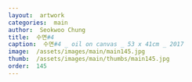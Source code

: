 ```yaml
---
layout:  artwork
categories:  main
author:  Seokwoo Chung
title:  수면#4
caption:  수면#4 _ oil on canvas _ 53 x 41cm _ 2017
image:  /assets/images/main/main145.jpg
thumb:  /assets/images/main/thumbs/main145.jpg
order:  145
---
```

